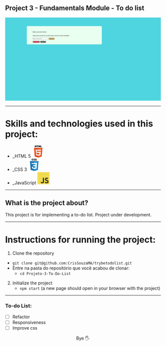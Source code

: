 ## Project 3 - Fundamentals Module - To do list

<img src="./images/todolist.jpg" alt="To do list" />

---

# Skills and technologies used in this project:

* _HTML 5 <img src="https://raw.githubusercontent.com/devicons/devicon/master/icons/html5/html5-original-wordmark.svg" alt="html5" width="40" height="40"/>
* _CSS 3 <img src="https://raw.githubusercontent.com/devicons/devicon/master/icons/css3/css3-original-wordmark.svg" alt="css3" width="40" height="40"/>
* _JavaScript <img src="https://raw.githubusercontent.com/devicons/devicon/master/icons/javascript/javascript-original.svg" alt="javascript" width="40" height="40"/>

---

## What is the project about?

This project is for implementing a to-do list.
Project under development.

---

# Instructions for running the project:

1. Clone the repository
  * `git clone git@github.com:CrisSouzaMA/trybetodolist.git`
  * Entre na pasta do repositório que você acabou de clonar:
    * `cd Projeto-3-To-Do-List`

2. Initialize the project
    * `npm start` (a new page should open in your browser with the project)

---

### To-do List:

- [ ] Refactor
- [ ] Responsiveness
- [ ] Improve css

<p align='center'>Bye 🖐️</p>
